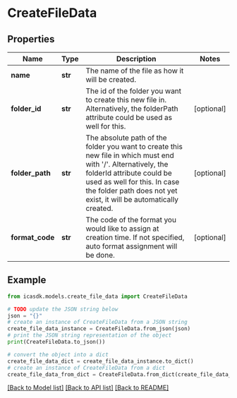 # CreateFileData


## Properties

Name | Type | Description | Notes
------------ | ------------- | ------------- | -------------
**name** | **str** | The name of the file as how it will be created. | 
**folder_id** | **str** | The id of the folder you want to create this new file in. Alternatively, the folderPath attribute could be used as well for this. | [optional] 
**folder_path** | **str** | The absolute path of the folder you want to create this new file in which must end with &#39;/&#39;. Alternatively, the folderId attribute could be used as well for this. In case the folder path does not yet exist, it will be automatically created. | [optional] 
**format_code** | **str** | The code of the format you would like to assign at creation time. If not specified, auto format assignment will be done. | [optional] 

## Example

```python
from icasdk.models.create_file_data import CreateFileData

# TODO update the JSON string below
json = "{}"
# create an instance of CreateFileData from a JSON string
create_file_data_instance = CreateFileData.from_json(json)
# print the JSON string representation of the object
print(CreateFileData.to_json())

# convert the object into a dict
create_file_data_dict = create_file_data_instance.to_dict()
# create an instance of CreateFileData from a dict
create_file_data_from_dict = CreateFileData.from_dict(create_file_data_dict)
```
[[Back to Model list]](../README.md#documentation-for-models) [[Back to API list]](../README.md#documentation-for-api-endpoints) [[Back to README]](../README.md)


